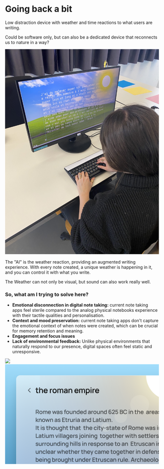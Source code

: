 # Going back a bit

Low distraction device with weather and time reactions to what users are writing.

Could be software only, but can also be a dedicated device that reconnects us to nature in a way?

![](../../00-09%20Resources/09%20Assets/IMG_9304.jpeg)

The "AI" is the weather reaction, providing an augmented writing experience.
With every note created, a unique weather is happening in it, and you can control it with what you write.

The Weather can not only be visual, but sound can also work really well.

### So, what am I trying to solve here?
- **Emotional disconnection in digital note taking:** current note taking apps feel sterile compared to the analog physical notebooks experience with their tactile qualities and personalisation.
- **Context and mood preservation:** current note taking apps don't capture the emotional context of when notes were created, which can be crucial for memory retention and meaning.
- **Engagement and focus issues**
- **Lack of environmental feedback:** Unlike physical environments that naturally respond to our presence, digital spaces often feel static and unresponsive.

![](../../00-09%20Resources/09%20Assets/master-project-weather-notebook.gif)
![](../../00-09%20Resources/09%20Assets/Screenshot%202025-04-20%20at%2014.17.42.png)